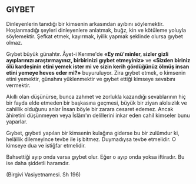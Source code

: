 ## GIYBET

Dinleyenlerin tanıdığı bir kimsenin arkasın­dan ayıbını söylemektir. Hoşlanmadığı şeyleri dinleyenlere anlatmak, buğz, kin ve kötüleme yoluyla söylemektir. Şefkat etmek, kayırmak, iyilik yapmak şeklinde olursa gıybet olmaz.

Gıybet büyük günahtır. Âyet-i Kerıme'de **«Ey mü'minler, sizler gizli ayıplarınızı araştırmayınız, birbirinizi gıybet etmeyiniz»** ve **«Sizden biriniz ölü kardeşinin etini yemek ister mi ve sizin kerih gördüğünüz ölmüş insan etini yeme­ye heves eder mi?»** buyuruluyor. Zira gıybet et­mek, o kimsenin etini yemektir, günahını yüklenmektir ve gıybet ettiği kimseye sevabını vermektir.

Akıllı olan düşünürse, bunca zahmet ve zor­lukla kazandığı sevablarının hiç bir fayda elde etmeden bir başkasına geçmesi, büyük bir ziyan akılsızlık ve cahillik olduğunu anlar İnsan böyle bir zarara cesaret edemez. Ancak âhiretini düşünmeyen veya İslâm'ın delillerini inkar eden cahil kimseler bunu yaparlar.

Gıybet, gıybeti yapılan bir kimsenin kulağına giderse bu bir zulûmdur ki, helâllik dilemeyince tevbe ile iş bitmez. Duymadıysa tevbe etmelidir. O kimseye dua ve istiğfar etmelidir.

Bahsettiği ayıp onda varsa gıybet olur. Eğer o ayıp onda yoksa iftiradır. Bu ise daha şiddetli haramdır.

(Birgivi Vasiyetnamesi. Sh 196)
